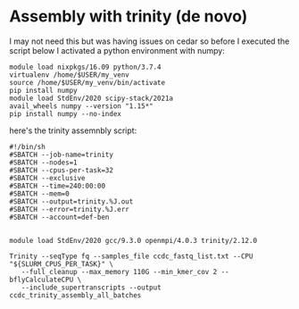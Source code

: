 # Assembly with trinity (de novo)

I may not need this but was having issues on cedar so before I executed the script below I activated a python environment with numpy:
```
module load nixpkgs/16.09 python/3.7.4
virtualenv /home/$USER/my_venv
source /home/$USER/my_venv/bin/activate
pip install numpy
module load StdEnv/2020 scipy-stack/2021a
avail_wheels numpy --version "1.15*"
pip install numpy --no-index
```

here's the trinity assemnbly script:
```
#!/bin/sh
#SBATCH --job-name=trinity
#SBATCH --nodes=1
#SBATCH --cpus-per-task=32
#SBATCH --exclusive
#SBATCH --time=240:00:00
#SBATCH --mem=0
#SBATCH --output=trinity.%J.out
#SBATCH --error=trinity.%J.err
#SBATCH --account=def-ben


module load StdEnv/2020 gcc/9.3.0 openmpi/4.0.3 trinity/2.12.0

Trinity --seqType fq --samples_file ccdc_fastq_list.txt --CPU "${SLURM_CPUS_PER_TASK}" \
   --full_cleanup --max_memory 110G --min_kmer_cov 2 --bflyCalculateCPU \
   --include_supertranscripts --output ccdc_trinity_assembly_all_batches
```
